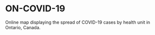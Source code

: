 # ON-COVID-19
Online map displaying the spread of COVID-19 cases by health unit in Ontario, Canada.

